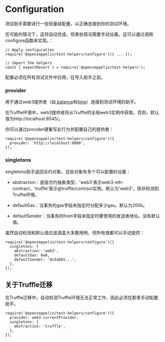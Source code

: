 # Configuration
测试助手需要进行一些轻量级配置，以正确连接到你的测试环境。

在可能的情况下，这将自动完成，但某些情况需要手动设置。这可以通过调用configure函数来实现。：
```
// Apply configuration
require('@openzeppelin/test-helpers/configure')({ ... });

// Import the helpers
const { expectRevert } = require('@openzeppelin/test-helpers');
```

配置必须在所有测试文件中应用，在导入助手之前。

### provider
用于通过web3提供者（如[ balance](./API-Reference.md#balance)和[time](./API-Reference.md#time)）连接到测试环境的助手。

在Truffle环境中，web3提供者将从Truffle的全局web3实例中获取。否则，默认值为http://localhost:8545/。

你可以通过provider键重写此行为并配置自己的提供者：
```
require('@openzeppelin/test-helpers/configure')({
  provider: 'http://localhost:8080',
});
```

### singletons
singletons助手返回合约对象，这些对象有多个可以配置的设置：

* abstraction：底层合约抽象类型，'web3'表示web3-eth-contract，'truffle'表示@truffle/contract实例。默认为'web3'，除非检测到Truffle环境。

* defaultGas：当事务的gas字段未指定时分配多少gas。默认为200k。

* defaultSender：当事务的from字段未指定时要使用的发送者地址。没有默认值。

虽然自动检测和默认值应该涵盖大多数用例，但所有值都可以手动提供：
```
require('@openzeppelin/test-helpers/configure')({
  singletons: {
    abstraction: 'web3',
    defaultGas: 6e6,
    defaultSender: '0x5a0b5...',
  },
});
```

## 关于Truffle迁移
在Truffle迁移中，自动检测Truffle环境无法正常工作，因此必须在那里手动配置助手。
```
require('@openzeppelin/test-helpers/configure')({
  provider: web3.currentProvider,
  singletons: {
    abstraction: 'truffle',
  },
});
```